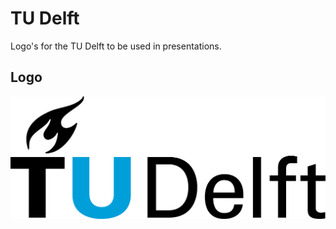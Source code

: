 # TU Delft
Logo's for the TU Delft to be used in presentations.

## Logo

![alt text](https://github.com/stephansmit/tudelft_logo/raw/master/tudelft_big.png)
